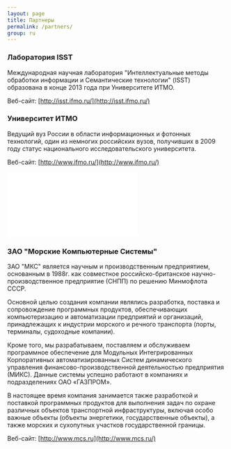 ```yaml
---
layout: page
title: Партнеры
permalink: /partners/
group: ru
---
```


### Лаборатория ISST

Международная научная лаборатория "Интеллектуальные методы обработки информации и Семантические технологии" (ISST) образована в конце 2013 года при Университете ИТМО.

Веб-сайт: [http://isst.ifmo.ru/](http://isst.ifmo.ru/)

### Университет ИТМО

Ведущий вуз России в области информационных и фотонных технологий, один из немногих российских вузов, получивших в 2009 году статус национального исследовательского университета.

Веб-сайт: [http://www.ifmo.ru/](http://www.ifmo.ru/)

<div class="embedded-iframe"><iframe src="//www.youtube.com/embed/JOoz9HB5sSU" frameborder="0" allowfullscreen></iframe></div>

### ЗАО "Морские Компьютерные Системы"

ЗАО "МКС" является научным и производственным предприятием, основанным в 1988г. как совместное российско-британское научно-производственное предприятие (СНПП) по решению Минмофлота СССР.

Основной целью создания компании являлись разработка, поставка и сопровождение программных продуктов, обеспечивающих компьютеризацию и автоматизации предприятий и организаций, принадлежащих к индустрии морского и речного транспорта (порты, терминалы, судоходные компании).

Кроме того, мы разрабатываем, поставляем и обслуживаем программное обеспечение для Модульных Интегрированных Корпоративных автоматизированных Систем динамического управления финансово-производственной деятельностью предприятия (МИКС). Данные системы успешно работают в компаниях и подразделениях ОАО «ГАЗПРОМ».

В настоящее время компания занимается также разработкой и поставкой программных продуктов для выполнения задач по охране различных объектов транспортной инфраструктуры, включая особо важные объекты (объекты энергетики, государственные объекты), а также морских и сухопутных участков государственной границы.

Веб-сайт: [http://www.mcs.ru](http://www.mcs.ru/)

